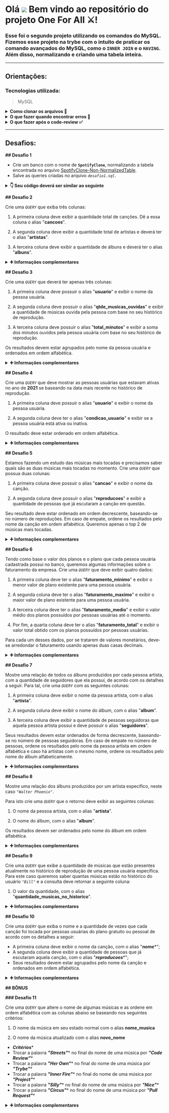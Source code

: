 # Olá <img src="https://raw.githubusercontent.com/kaueMarques/kaueMarques/master/hi.gif" width="30px"> Bem vindo ao repositório do projeto **One For All** ⚔️!

### Esse foi o segundo projeto utilizando os comandos do MySQL. Fizemos esse projeto na trybe com o intuito de praticar os comando avançados do MySQL, como o `INNER JOIN` e o `HAVING`. Além disso, normalizando e criando uma tabela inteira.
---

<h2><strong>Orientações:</strong></h2>

<h3><strong>Tecnologias utilizada:</strong></h3>

> MySQL
> 

<details>
  <summary><strong>Como clonar os arquivos 📝</strong></summary>
  
<h3>
  Para que essa aplicação funcione na sua máquina, será necessário seguir os seguintes passos:
  
  * 1 - Abra o CMD/terminal de comando do seu sistema através da pesquisa e faça os seguintes passo:
  
    - Se você utiliza `linux` ou `mac` em português, digite `cd Área\ de\ Trabalho` e em seguida `mkdir project-one-for-all` para que seja criada a pasta onde você fará o clone do projeto. Essa pasta será criada na tela inicial;
    - Caso utilize o `windows` ou o linux e mac em inglês, digite `cd desktop` e em seguida `mkdir project-all-for-one` para que seja criada a pasta onde você fará o clone do projeto. Essa pasta assim como da outra forma, será criada na tela inicial;
  
  * 2 - Em seguida utilize o comando `cd project-one-for-all` para entrar na pasta criada
  
  * 3 - Dentro da pasta, no terminal, utilize o comando `git clone git@github.com:PedrHenrick/Project-One-For-All.git` para clonar a pasta do repositório
  
  * 4 - Logo depois entre na pasta clonada utilizando o comando `cd Project-One-For-All/`
  
  E pronto! Já temos nossa aplicação na sua máquina. Agora você já pode fechar o terminal e abrir a pasta que está na área de trabalho e em seguida a pasta com o nome do projeto, lá você verá arquivos com o nome `desafioX.sql` onde `X` é o número dos exercícios listados no tópico <a href="#desafios">desafios</a>.
  </h3>
  <br />
</details>

<details>
  <summary><strong>O que fazer quando encontrar erros 🚫</strong></summary>
  <h3>
    Caso encontre algum erro referente a sintaxe ou funcionamento do mesmo, abra uma `Issue`
  </h3>
  
  * <h3>1 - Para iniciarmos, clique em <strong>issues</strong> como na foto abaixo:</h3>
  
    <img src="./images/issue.png" alt="issue"/>
  
  * <h3>2 - Após isso, clique em <strong>new issue:</strong></h3>
  
    <img width="700px" src="./images/new_issue.png" alt="new_issue"/>
  
  * <h3>3 - Agora adicione um título sobre problema encontrado, adicione uma descrição mostrando como ocorreu o erro e por fim clique no botão <strong>submit new issue</strong>:</h3>
  
    <img width="700px" src="./images/issue_form.png" alt="issue_form"/>
  
  * <h3>E pronto, o problema já foi documentado e será resolvido o mais rápido possível.</h3>
  
    <img width="700px" src="./images/issue_post.png" alt="issue_post"/>
  
  <h3>Temos também a opção de utilizar o <a href="#form">formulário de feedback</a> encontrado no fim desse arquivo!!</h3>
  <br />
</details>
<details>
  <summary><strong>O que fazer após o code-review ✅</strong></summary>
  <h3>
    Após o seu review sobre tudo o que foi abordado, deixo como sugestão responder este <span id="form"><a href="https://forms.gle/ZJjEZNEAuc9QUauY9" target="_blank">formulário de feedback</a></span>, desenvolvido por mim para auxiliar na melhoria desse e de outros projetos.
  </h3>
  <h3>
    Aguardo sua resposta, obrigado!
  </h3>
</details>

---

<h2><span id="desafios"><strong>Desafios:</strong></span></h2>

**## Desafio 1**

- Crie um banco com o nome de **`SpotifyClone`**, normalizando a tabela encontrada no arquivo [SpotifyClone-Non-NormalizedTable](./SpotifyClone-Non-NormalizedTable.xlsx).
- Salve as queries criadas no arquivo *`desafio1.sql`*.

<details>

<summary><strong>👇 Seu código deverá ser similar ao seguinte</strong></summary><br />

```sql

DROP DATABASE IF EXISTS SpotifyClone;

CREATE DATABASE SpotifyClone;

CREATE TABLE SpotifyClone.tabela1(

coluna1 tipo restricoes,

coluna2 tipo restricoes,

colunaN tipo restricoes,

) engine = InnoDB;

CREATE TABLE SpotifyClone.tabela2(

coluna1 tipo restricoes,

coluna2 tipo restricoes,

colunaN tipo restricoes,

) engine = InnoDB;

INSERT INTO SpotifyClone.tabela1 (coluna1, coluna2)

VALUES

('exemplo de dados 1', 'exemplo de dados A'),

('exemplo de dados 2', 'exemplo de dados B'),

('exemplo de dados 3', 'exemplo de dados C');

INSERT INTO SpotifyClone.tabela2 (coluna1, coluna2)

VALUES

('exemplo de dados 1', 'exemplo de dados X'),

('exemplo de dados 2', 'exemplo de dados Y');

```

</details>


**## Desafio 2**

Crie uma *`QUERY`* que exiba três colunas:

1. A primeira coluna deve exibir a quantidade total de canções. Dê a essa coluna o alias "****cancoes****".

2. A segunda coluna deve exibir a quantidade total de artistas e deverá ter o alias "****artistas****".

3. A terceira coluna deve exibir a quantidade de álbuns e deverá ter o alias "****albuns****".

<details>

<summary><strong>➕ Informações complementares</strong></summary><br />

Sua *`QUERY`* deve retornar a seguinte informação:

![Estatísticas musicais](./images/estatisticas_musicais.png)
</details>

**## Desafio 3**

Crie uma *`QUERY`* que deverá ter apenas três colunas:

1. A primeira coluna deve possuir o alias "****usuario****" e exibir o nome da pessoa usuária.

2. A segunda coluna deve possuir o alias "****qtde_musicas_ouvidas****" e exibir a quantidade de músicas ouvida pela pessoa com base no seu histórico de reprodução.

3. A terceira coluna deve possuir o alias "****total_minutos****" e exibir a soma dos minutos ouvidos pela pessoa usuária com base no seu histórico de reprodução.

Os resultados devem estar agrupados pelo nome da pessoa usuária e ordenados em ordem alfabética.

<details>

<summary><strong>➕ Informações complementares</strong></summary><br />

Sua *`QUERY`* deve retornar a seguinte informação:

![Histórico de reprodução das pessoas usuárias](./images/HistoricoReproducaoUsuarios.png)
</details>

**## Desafio 4**

Crie uma *`QUERY`* que deve mostrar as pessoas usuárias que estavam ativas no ano de ****2021**** se baseando na data mais recente no histórico de reprodução.

1. A primeira coluna deve possuir o alias "****usuario****" e exibir o nome da pessoa usuária.

2. A segunda coluna deve ter o alias "****condicao_usuario****" e exibir se a pessoa usuária está ativa ou inativa.

O resultado deve estar ordenado em ordem alfabética.

<details>

<summary><strong>➕ Informações complementares</strong></summary><br />

Sua *`QUERY`* deve retornar a seguinte informação:

![Condição da pessoa usuária](./images/condicao_usuario.png)
</details>

**## Desafio 5**

Estamos fazendo um estudo das músicas mais tocadas e precisamos saber quais são as duas músicas mais tocadas no momento. Crie uma *`QUERY`* que possua duas colunas:

1. A primeira coluna deve possuir o alias "****cancao****" e exibir o nome da canção.

2. A segunda coluna deve possuir o alias "****reproducoes****" e exibir a quantidade de pessoas que já escutaram a canção em questão.

Seu resultado deve estar ordenado em ordem decrescente, baseando-se no número de reproduções. Em caso de empate, ordene os resultados pelo nome da canção em ordem alfabética. Queremos apenas o top 2 de músicas mais tocadas.

<details>

<summary><strong>➕ Informações complementares</strong></summary><br />

Sua *`QUERY`* deve retornar a seguinte informação:

![Top 2 hits do momento](./images/top_2_hits_do_momento.png)
</details>

**## Desafio 6**

Tendo como base o valor dos planos e o plano que cada pessoa usuária cadastrada possui no banco, queremos algumas informações sobre o faturamento da empresa. Crie uma *`QUERY`* que deve exibir quatro dados:

1. A primeira coluna deve ter o alias "****faturamento_minimo****" e exibir o menor valor de plano existente para uma pessoa usuária.

2. A segunda coluna deve ter o alias "****faturamento_maximo****" e exibir o maior valor de plano existente para uma pessoa usuária.

3. A terceira coluna deve ter o alias "****faturamento_medio****" e exibir o valor médio dos planos possuídos por pessoas usuárias até o momento.

4. Por fim, a quarta coluna deve ter o alias "****faturamento_total****" e exibir o valor total obtido com os planos possuídos por pessoas usuárias.

Para cada um desses dados, por se tratarem de valores monetários, deve-se arredondar o faturamento usando apenas duas casas decimais.

<details>

<summary><strong>➕ Informações complementares</strong></summary><br />

Sua *`QUERY`* deve retornar a seguinte informação:

![Faturamento atual](./images/faturamento_atual.png)
</details>

**## Desafio 7**

Mostre uma relação de todos os álbuns produzidos por cada pessoa artista, com a quantidade de seguidores que ela possui, de acordo com os detalhes a seguir. Para tal, crie uma *`QUERY`* com as seguintes colunas:

1. A primeira coluna deve exibir o nome da pessoa artista, com o alias "****artista****".

2. A segunda coluna deve exibir o nome do álbum, com o alias "****album****".

3. A terceira coluna deve exibir a quantidade de pessoas seguidoras que aquela pessoa artista possui e deve possuir o alias "****seguidores****".

Seus resultados devem estar ordenados de forma decrescente, baseando-se no número de pessoas seguidoras. Em caso de empate no número de pessoas, ordene os resultados pelo nome da pessoa artista em ordem alfabética e caso há artistas com o mesmo nome, ordene os resultados pelo nome do álbum alfabeticamente.

<details>

<summary><strong>➕ Informações complementares</strong></summary><br />

Sua *`QUERY`* deve retornar a seguinte informação:

![PerfilArtistas](./images/perfil_artistas.png)
</details>

**## Desafio 8**

Mostre uma relação dos álbuns produzidos por um artista específico, neste caso *`"Walter Phoenix"`*.

Para isto crie uma *`QUERY`* que o retorno deve exibir as seguintes colunas:

1. O nome da pessoa artista, com o alias "****artista****".

2. O nome do álbum, com o alias "****album****".

Os resultados devem ser ordenados pelo nome do álbum em ordem alfabética.

<details>

<summary><strong>➕ Informações complementares</strong></summary><br />

Sua *`QUERY`* deve retornar a seguinte informação:

![Álbuns da pessoa artista](./images/AlbunsDoArtista.png)
</details>

**## Desafio 9**

Crie uma *`QUERY`* que exibe a quantidade de músicas que estão presentes atualmente no histórico de reprodução de uma pessoa usuária específica. Para este caso queremos saber quantas músicas estão no histórico do usuário *`"Bill"`* e a consulta deve retornar a seguinte coluna:

1. O valor da quantidade, com o alias "****quantidade_musicas_no_historico****".

<details>

<summary><strong>➕ Informações complementares</strong></summary><br />

Sua *`QUERY`* deve retornar a seguinte informação:

![Quantidade de músicas no histórico](./images/quantidade_musicas_no_historico.png)
</details>

**## Desafio 10**

Crie uma *`QUERY`* que exiba o nome e a quantidade de vezes que cada canção foi tocada por pessoas usuárias do plano gratuito ou pessoal de acordo com os detalhes a seguir:

- A primeira coluna deve exibir o nome da canção, com o alias "***nome****";
- A segunda coluna deve exibir a quantidade de pessoas que já escutaram aquela canção, com o alias "***reproducoes****";
- Seus resultados devem estar agrupados pelo nome da canção e ordenados em ordem alfabética.

<details>

<summary><strong>➕ Informações complementares</strong></summary><br />

Sua *`QUERY`* deve retornar a seguinte informação:

![Canções premium](./images/cancoes_premium.png)
</details>

**## BÔNUS**

**### Desafio 11**

Crie uma *`QUERY`* que altere o nome de algumas músicas e as ordene em ordem alfabética com as colunas abaixo se baseando nos seguintes critérios:

1. O nome da música em seu estado normal com o alias ****nome_musica****

2. O nome da música atualizado com o alias ****novo_nome****

- ***Critérios****
- Trocar a palavra ***"Streets"**** no final do nome de uma música por ***"Code Review"****
- Trocar a palavra ***"Her Own"**** no final do nome de uma música por ***"Trybe"****
- Trocar a palavra ***"Inner Fire"**** no final do nome de uma música por ***"Project"****
- Trocar a palavra ***"Silly"**** no final do nome de uma música por ***"Nice"****
- Trocar a palavra ***"Circus"**** no final do nome de uma música por ***"Pull Request"****

<details>

<summary><strong>➕ Informações complementares</strong></summary><br />

Sua *`QUERY`* retornar a seguinte informação:

![Nome das músicas trocados](./images/replace_name.png)
</details>
